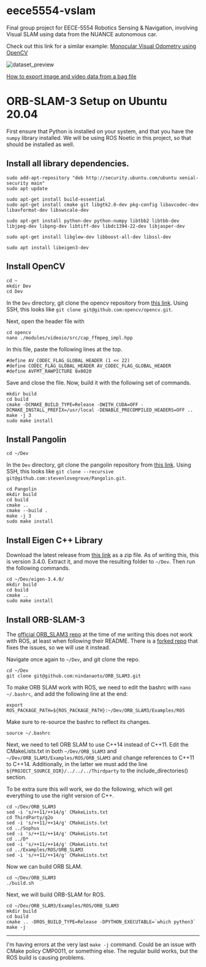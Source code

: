 # eece5554-vslam
Final group project for EECE-5554 Robotics Sensing &amp; Navigation, involving Visual SLAM using data from the NUANCE autonomous car.

Check out this link for a similar example:
[Monocular Visual Odometry using OpenCV](https://avisingh599.github.io/vision/monocular-vo/)

![dataset_preview](https://user-images.githubusercontent.com/83112082/161122619-1058b1d1-7834-442d-bf6a-d888db4a47ef.gif)

[How to export image and video data from a bag file](http://wiki.ros.org/rosbag/Tutorials/Exporting%20image%20and%20video%20data)


# ORB-SLAM-3 Setup on Ubuntu 20.04

First ensure that Python is installed on your system, and that you have the `numpy` library installed. We will be using ROS Noetic in this project, so that should be installed as well.

## Install all library dependencies.

    sudo add-apt-repository "deb http://security.ubuntu.com/ubuntu xenial-security main"
    sudo apt update

    sudo apt-get install build-essential
    sudo apt-get install cmake git libgtk2.0-dev pkg-config libavcodec-dev libavformat-dev libswscale-dev

    sudo apt-get install python-dev python-numpy libtbb2 libtbb-dev libjpeg-dev libpng-dev libtiff-dev libdc1394-22-dev libjasper-dev

    sudo apt-get install libglew-dev libboost-all-dev libssl-dev

    sudo apt install libeigen3-dev

## Install OpenCV

    cd ~
    mkdir Dev
    cd Dev

In the `Dev` directory, git clone the opencv repository from [this link](https://github.com/opencv/opencv). Using SSH, this looks like `git clone git@github.com:opencv/opencv.git`.

Next, open the header file with

    cd opencv
    nano ./modules/videoio/src/cap_ffmpeg_impl.hpp

In this file, paste the following lines at the top.

    #define AV_CODEC_FLAG_GLOBAL_HEADER (1 << 22)
    #define CODEC_FLAG_GLOBAL_HEADER AV_CODEC_FLAG_GLOBAL_HEADER
    #define AVFMT_RAWPICTURE 0x0020

Save and close the file. Now, build it with the following set of commands.

    mkdir build
    cd build
    cmake -DCMAKE_BUILD_TYPE=Release -DWITH_CUDA=OFF -DCMAKE_INSTALL_PREFIX=/usr/local -DENABLE_PRECOMPILED_HEADERS=OFF ..
    make -j 3
    sudo make install

## Install Pangolin

    cd ~/Dev

In the `Dev` directory, git clone the pangolin repository from [this link](https://github.com/stevenlovegrove/Pangolin). Using SSH, this looks like `git clone --recursive git@github.com:stevenlovegrove/Pangolin.git`.

    cd Pangolin
    mkdir build
    cd build
    cmake ..
    cmake --build .
    make -j 3
    sudo make install

## Install Eigen C++ Library

Download the latest release from [this link](http://eigen.tuxfamily.org/) as a zip file. As of writing this, this is version 3.4.0. Extract it, and move the resulting folder to `~/Dev`. Then run the following commands.

    cd ~/Dev/eigen-3.4.0/
    mkdir build
    cd build
    cmake ..
    sudo make install

## Install ORB-SLAM-3

The [official ORB_SLAM3 repo](https://github.com/UZ-SLAMLab/ORB_SLAM3) at the time of me writing this does not work with ROS, at least when following their README. There is a [forked repo](https://github.com/nindanaoto/ORB_SLAM3) that fixes the issues, so we will use it instead.

Navigate once again to `~/Dev`, and git clone the repo.

    cd ~/Dev
    git clone git@github.com:nindanaoto/ORB_SLAM3.git

To make ORB SLAM work with ROS, we need to edit the bashrc with `nano ~/.bashrc`, and add the following line at the end:

    export ROS_PACKAGE_PATH=${ROS_PACKAGE_PATH}:~/Dev/ORB_SLAM3/Examples/ROS

Make sure to re-source the bashrc to reflect its changes.

    source ~/.bashrc

Next, we need to tell ORB SLAM to use C++14 instead of C++11. Edit the CMakeLists.txt in both `~/Dev/ORB_SLAM3` and `~/Dev/ORB_SLAM3/Examples/ROS/ORB_SLAM3` and change references to C++11 to C++14. Additionally, in the latter we must add the line `${PROJECT_SOURCE_DIR}/../../../Thirdparty` to the include_directories() section.

To be extra sure this will work, we do the following, which will get everything to use the right version of C++.

    cd ~/Dev/ORB_SLAM3
    sed -i 's/++11/++14/g' CMakeLists.txt
    cd ThirdParty/g2o
    sed -i 's/++11/++14/g' CMakeLists.txt
    cd ../Sophus
    sed -i 's/++11/++14/g' CMakeLists.txt
    cd ../D*
    sed -i 's/++11/++14/g' CMakeLists.txt
    cd ../Examples/ROS/ORB_SLAM3
    sed -i 's/++11/++14/g' CMakeLists.txt

Now we can build ORB SLAM.

    cd ~/Dev/ORB_SLAM3
    ./build.sh

Next, we will build ORB-SLAM for ROS.

    cd ~/Dev/ORB_SLAM3/Examples/ROS/ORB_SLAM3
    mkdir build
    cd build
    cmake .. -DROS_BUILD_TYPE=Release -DPYTHON_EXECUTABLE=`which python3`
    make -j

---

I'm having errors at the very last `make -j` command. Could be an issue with CMake policy CMP0011, or something else. The regular build works, but the ROS build is causing problems.
